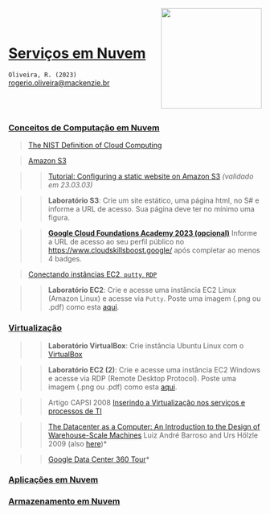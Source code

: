 <a href="url"><img src="http://meusite.mackenzie.br/rogerio/mackenzie_logo/UPM.2_horizontal_vermelho.jpg" align="right" width="200" ></a>

<br>

<br>

# [Serviços em Nuvem](https://github.com/Rogerio-mack/SNV)

`Oliveira, R. (2023)` rogerio.oliveira@mackenzie.br

<br>

<br>

### [Conceitos de Computação em Nuvem](https://github.com/Rogerio-mack/SNV/blob/main/SNV_Aula1_Conceitos_de_Computacao_em_Nuvem.pdf)

> [The NIST Definition of Cloud Computing](https://github.com/Rogerio-mack/SNV/blob/main/nistspecialpublication800-145.pdf)

> [Amazon S3](https://github.com/Rogerio-mack/SNV/blob/main/SNV_Aula_S3.pdf)

>> [Tutorial: Configuring a static website on Amazon S3](https://docs.aws.amazon.com/AmazonS3/latest/userguide/HostingWebsiteOnS3Setup.html) *(validado em 23.03.03)*

>> **Laboratório S3**: Crie um site estático, uma página html, no S# e informe a URL de acesso. Sua página deve ter no mínimo uma figura.

>> [**Google Cloud Foundations Academy 2023 (opcional)**](https://github.com/Rogerio-mack/GCF) Informe a URL de acesso ao seu perfil público no https://www.cloudskillsboost.google/ após completar ao menos 4 badges.
 
> [Conectando instâncias EC2, `putty`, `RDP`](https://github.com/Rogerio-mack/SNV/blob/main/SNV_Aula_Conectando_EC2_Putty_RDP.pdf)

>> **Laboratório EC2**: Crie e acesse uma instância EC2 Linux (Amazon Linux) e acesse via `Putty`. Poste uma imagem (.png ou .pdf) como esta [aqui](https://github.com/Rogerio-mack/SNV/raw/main/figs/LinuxEC2print_putty.png).

### [Virtualização](https://github.com/Rogerio-mack/SNV/blob/main/SNV_Aula2_Virtualizacao.pdf)

>> **Laboratório VirtualBox**: Crie instância Ubuntu Linux com o [VirtualBox](https://virtualbox.org)

>> **Laboratório EC2 (2)**: Crie e acesse uma instância EC2 Windows e acesse via RDP (Remote Desktop Protocol). Poste uma imagem (.png ou .pdf) como esta [aqui](https://github.com/Rogerio-mack/SNV/raw/main/figs/WindowsEC2print_putty.png).

>> Artigo CAPSI 2008 [Inserindo a Virtualização nos serviços e processos de TI](https://github.com/Rogerio-mack/SNV/blob/main/vmImpactRisk.pdf) 

>> [The Datacenter as a Computer: An Introduction to the Design of Warehouse-Scale Machines](https://github.com/Rogerio-mack/SNV/blob/main/dccomputer.pdf) 
Luiz André Barroso and Urs Hölzle 2009 (also [here](http://www.cs.yale.edu/homes/yu-minlan/teach/csci599-fall12/papers/dccomputer.pdf))*

>> [Google Data Center 360 Tour](https://www.youtube.com/watch?v=zDAYZU4A3w0&ab_channel=GoogleCloudTech)*

### [Aplicações em Nuvem](https://github.com/Rogerio-mack/SNV/blob/main/SNV_Aula3_Aplicacoes_em_Nuvem.pdf)

### [Armazenamento em Nuvem](https://github.com/Rogerio-mack/SNV/blob/main/SNV_Aula4_Armazenamento_em_Nuvem.pdf)

